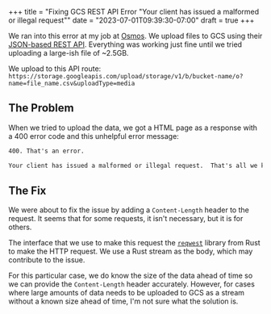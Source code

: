 +++
title = "Fixing GCS REST API Error \"Your client has issued a malformed or illegal request\""
date = "2023-07-01T09:39:30-07:00"
draft = true
+++

We ran into this error at my job at [Osmos](https://osmos.io/). We upload files to GCS using their [JSON-based REST API](https://cloud.google.com/storage/docs/json_api/v1). Everything was working just fine until we tried uploading a large-ish file of ~2.5GB.

We upload to this API route: `https://storage.googleapis.com/upload/storage/v1/b/bucket-name/o?name=file_name.csv&uploadType=media`

## The Problem

When we tried to upload the data, we got a HTML page as a response with a 400 error code and this unhelpful error message:

```txt
400. That's an error.

Your client has issued a malformed or illegal request.  That's all we know.
```

## The Fix

We were about to fix the issue by adding a `Content-Length` header to the request. It seems that for some requests, it isn't necessary, but it is for others.

The interface that we use to make this request the [`reqwest`](https://docs.rs/reqwest/latest/reqwest/) library from Rust to make the HTTP request. We use a Rust stream as the body, which may contribute to the issue.

For this particular case, we do know the size of the data ahead of time so we can provide the `Content-Length` header accurately. However, for cases where large amounts of data needs to be uploaded to GCS as a stream without a known size ahead of time, I'm not sure what the solution is.
